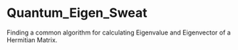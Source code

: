 # Quantum_Eigen_Sweat
Finding a common algorithm for calculating Eigenvalue and Eigenvector of a Hermitian Matrix. 

